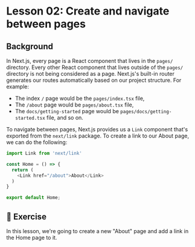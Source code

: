 # Lesson 02: Create and navigate between pages

## Background

In Next.js, every page is a React component that lives in the `pages/` directory. Every other React component that lives outside of the `pages/` directory is not being considered as a page. Next.js's built-in router generates our routes automatically based on our project structure. For example:

- The index `/` page would be the `pages/index.tsx` file,
- The `/about` page would be `pages/about.tsx` file,
- The `docs/getting-started` page would be `pages/docs/getting-started.tsx` file, and so on.

To navigate between pages, Next.js provides us a `Link` component that's exported from the `next/link` package. To create a link to our About page, we can do the following:

```typescript
import Link from 'next/link'

const Home = () => {
  return (
    <Link href="/about">About</Link>
  )
}

export default Home;
```

## 🚀 Exercise

In this lesson, we're going to create a new "About" page and add a link in the Home page to it.